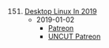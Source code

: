 151. [Desktop Linux In 2019](https://linuxgamecast.com/2019/01/lwdw-151-desktop-linux-in-2019/)
     * 2019-01-02
        * [Patreon](https://www.patreon.com/posts/lwdw-151-desktop-23713807)
        * [UNCUT Patreon](https://www.patreon.com/posts/lwdw-151-uncut-23756344)

